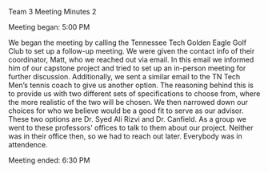 Team 3 Meeting Minutes 2 

Meeting began: 5:00 PM 

We began the meeting by calling the Tennessee Tech Golden Eagle Golf Club to set up a follow-up meeting. 
We were given the contact info of their coordinator, Matt, who we reached out via email.
In this email we informed him of our capstone project and tried to set up an in-person meeting for further discussion. 
Additionally, we sent a similar email to the TN Tech Men’s tennis coach to give us another option. 
The reasoning behind this is to provide us with two different sets of specifications to choose from, where the more 
realistic of the two will be chosen. We then narrowed down our choices for who we believe would be a good fit to serve as our advisor. 
These two options are Dr. Syed Ali Rizvi and Dr. Canfield. As a group we went to these professors' offices to talk to them about our 
project. Neither was in their office then, so we had to reach out later. Everybody was in attendence.


Meeting ended: 6:30 PM 
